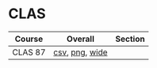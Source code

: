 # CLAS

| Course | Overall | Section |
| ------ | ------- | ------- |
| CLAS 87 | [csv](https://github.com/UCSD-Historical-Enrollment-Data/2023Fall/blob/main/overall/CLAS%2087.csv), [png](https://raw.githubusercontent.com/UCSD-Historical-Enrollment-Data/2023Fall/main/plot_overall/CLAS%2087.png), [wide](https://raw.githubusercontent.com/UCSD-Historical-Enrollment-Data/2023Fall/main/plot_overall_wide/CLAS%2087.png) |  |

